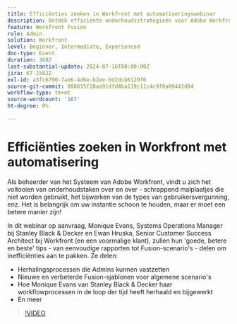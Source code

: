 ```yaml
---
title: Efficiënties zoeken in Workfront met automatiseringswebinar
description: Ontdek efficiënte onderhoudsstrategieën voor Adobe Workfront in ons webinar op aanvraag. Ontdek tips van Stanley Black & Decker en Workfront-experts over het automatiseren van herhaalde taken, het gebruik van Fusion-sjablonen en het ontwikkelen van workflowprocessen voor optimale efficiëntie.
feature: Workfront Fusion
role: Admin
solution: Workfront
level: Beginner, Intermediate, Experienced
doc-type: Event
duration: 3682
last-substantial-update: 2024-07-16T00:00:00Z
jira: KT-15822
exl-id: a3fc6790-7ae6-4d6e-b2ee-6d2dcb6129f6
source-git-commit: 088615f28aa91dfd4ba119c11c4c9f8a89441d84
workflow-type: tm+mt
source-wordcount: '167'
ht-degree: 0%

---
```


# Efficiënties zoeken in Workfront met automatisering

Als beheerder van het Systeem van Adobe Workfront, vindt u zich het voltooien van onderhoudstaken over en over - schrappend malplaatjes die niet worden gebruikt, het bijwerken van de types van gebruikersvergunning, enz. Het is belangrijk om uw instantie schoon te houden, maar er moet een betere manier zijn!

In dit webinar op aanvraag, Monique Evans, Systems Operations Manager bij Stanley Black &amp; Decker en Ewan Hruska, Senior Customer Success Architect bij Workfront (en een voormalige klant), zullen hun &#39;goede, betere en beste&#39; tips - van eenvoudige rapporten tot Fusion-scenario&#39;s - delen om inefficiënties aan te pakken. Ze delen:

* Herhalingsprocessen die Admins kunnen vastzetten
* Nieuwe en verbeterde Fusion-sjablonen voor algemene scenario&#39;s
* Hoe Monique Evans van Stanley Black &amp; Decker haar workflowprocessen in de loop der tijd heeft herhaald en bijgewerkt
* En meer

>[!VIDEO](https://video.tv.adobe.com/v/3431016/?learn=on)
